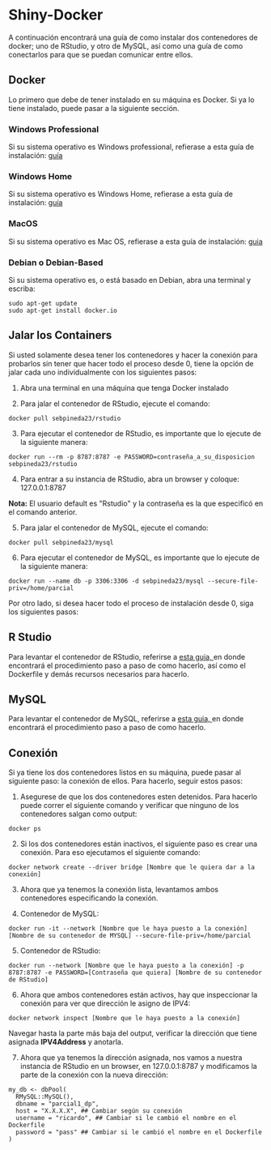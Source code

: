 # Shiny-Docker
A continuación encontrará una guía de como instalar dos contenedores de docker; uno de RStudio, y otro de MySQL, así como una guía de como conectarlos para que se puedan comunicar entre ellos.

## Docker

Lo primero que debe de tener instalado en su máquina es Docker. Si ya lo tiene instalado, puede pasar a la siguiente sección.

### Windows Professional

Si su sistema operativo es Windows professional, refierase a esta guía de instalación: [guía](https://docs.docker.com/docker-for-windows/)

### Windows Home

Si su sistema operativo es Windows Home, refierase a esta guía de instalación: [guía](https://docs.docker.com/docker-for-windows/install-windows-home/)

### MacOS

Si su sistema operativo es Mac OS, refierase a esta guía de instalación: [guia](https://docs.docker.com/docker-for-mac/install/)

### Debian o Debian-Based

Si su sistema operativo es, o está basado en Debian, abra una terminal y escriba:

````
sudo apt-get update
sudo apt-get install docker.io
````

## Jalar los Containers

Si usted solamente desea tener los contenedores y hacer la conexión para probarlos sin tener que hacer todo el proceso desde 0, tiene la opción de jalar cada uno individualmente con los siguientes pasos:

1. Abra una terminal en una máquina que tenga Docker instalado

2. Para jalar el contenedor de RStudio, ejecute el comando:

```
docker pull sebpineda23/rstudio
```

3. Para ejecutar el contenedor de RStudio, es importante que lo ejecute de la siguiente manera:

````
docker run --rm -p 8787:8787 -e PASSWORD=contraseña_a_su_disposicion sebpineda23/rstudio
````

4. Para entrar a su instancia de RStudio, abra un browser y coloque: 127.0.0.1:8787

**Nota:** El usuario default es "Rstudio" y la contraseña es la que especificó en el comando anterior.

5. Para jalar el contenedor de MySQL, ejecute el comando:

````
docker pull sebpineda23/mysql
````
6. Para ejecutar el contenedor de MySQL, es importante que lo ejecute de la siguiente manera:

````
docker run --name db -p 3306:3306 -d sebpineda23/mysql --secure-file-priv=/home/parcial
````
Por otro lado, si desea hacer todo el proceso de instalación desde 0, siga los siguientes pasos:

## R Studio

Para levantar el contenedor de RStudio, referirse a [esta guia, ](https://github.com/RicardoPineda2301/Shiny-Docker/tree/master/RStudio) en donde encontrará el procedimiento paso a paso de como hacerlo, así como el Dockerfile y demás recursos necesarios para hacerlo.

## MySQL

Para levantar el contenedor de MySQL, referirse a [esta guia, ](https://github.com/RicardoPineda2301/Shiny-Docker/tree/master/MySQL) en donde encontrará el procedimiento paso a paso de como hacerlo.

## Conexión

Si ya tiene los dos contenedores listos en su máquina, puede pasar al siguiente paso: la conexión de ellos. Para hacerlo, seguir estos pasos:

1. Asegurese de que los dos contenedores esten detenidos. Para hacerlo puede correr el siguiente comando y verificar que ninguno de los contenedores salgan como output:

````
docker ps
````

2. Si los dos contenedores están inactivos, el siguiente paso es crear una conexión. Para eso ejecutamos el siguiente comando:

````
docker network create --driver bridge [Nombre que le quiera dar a la conexión]
````

3. Ahora que ya tenemos la conexión lista, levantamos ambos contenedores especificando la conexión.

4. Contenedor de MySQL:

````
docker run -it --network [Nombre que le haya puesto a la conexión] [Nombre de su contenedor de MYSQL] --secure-file-priv=/home/parcial
````

5. Contenedor de RStudio:

````
docker run --network [Nombre que le haya puesto a la conexión] -p 8787:8787 -e PASSWORD=[Contraseña que quiera] [Nombre de su contenedor de RStudio]
````

6. Ahora que ambos contenedores están activos, hay que inspeccionar la conexión para ver que dirección le asigno de IPV4:

````
docker network inspect [Nombre que le haya puesto a la conexión]
````

Navegar hasta la parte más baja del output, verificar la dirección que tiene asignada **IPV4Address** y anotarla.

7. Ahora que ya tenemos la dirección asignada, nos vamos a nuestra instancia de RStudio en un browser, en 127.0.0.1:8787 y modificamos la parte de la conexión con la nueva dirección: 

````
my_db <- dbPool(
  RMySQL::MySQL(), 
  dbname = "parcial1_dp",
  host = "X.X.X.X", ## Cambiar según su conexión
  username = "ricardo", ## Cambiar si le cambió el nombre en el Dockerfile
  password = "pass" ## Cambiar si le cambió el nombre en el Dockerfile
)
````
